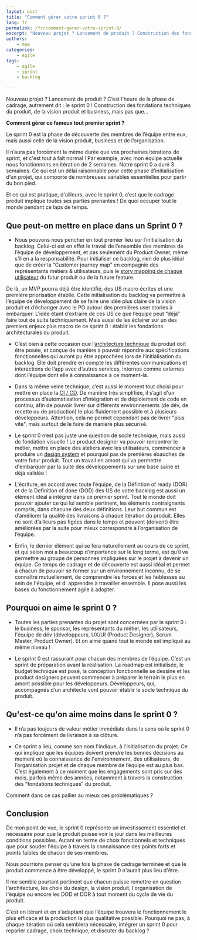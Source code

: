 ```yaml
---
layout: post
title: "Comment gérer votre sprint 0 ?"
lang: fr
permalink: /fr/comment-gerer-votre-sprint-0/
excerpt: "Nouveau projet ? Lancement de produit ? Construction des fondations techniques du produit, mais pas que, comment gérer alors son sprint 0 ? On vous en dit plus par ici !"
authors:
    - mae
categories:
    - agile
tags:
    - agile
    - sprint
    - backlog

---
```


Nouveau projet ? Lancement de produit ? C’est l’heure de la phase de cadrage, autrement dit : le sprint 0 !
Construction des fondations techniques du produit, de la vision produit et business, mais pas que...

**Comment gérer ce fameux tout premier sprint ?**

Le sprint 0 est la phase de découverte des membres de l’équipe entre eux, mais aussi celle de la vision produit, business et de l’organisation.

Il n’aura pas forcément la même durée que vos prochaines itérations de sprint, et c'est tout à fait normal !
Par exemple, avec mon équipe actuelle nous fonctionnons en itération de 2 semaines. Notre sprint 0 a duré 3 semaines. Ce qui est un délai raisonnable pour cette phase d'initialisation d’un projet, qui comporte de nombreuses variables essentielles pour partir du bon pied.

Et ce qui est pratique, d'ailleurs, avec le sprint 0, c’est que le cadrage produit implique toutes ses parties prenantes ! De quoi occuper tout le monde pendant ce laps de temps.

## Que peut-on mettre en place dans un Sprint 0 ?

-   Nous pouvons nous pencher en tout premier lieu sur l’initialisation du backlog. Celui-ci est en effet le travail de l’ensemble des membres de l’équipe de développement, et pas seulement du Product Owner, même s'il en a la responsabilité.
Pour initialiser ce backlog, rien de plus idéal que de créer la “Customer journey map” en compagnie des représentants métiers & utilisateurs, puis le [story mapping de chaque utilisateur](https://blog.eleven-labs.com/fr/construire-le-story-mapping-de-votre-batmobile/) du futur produit ou de la future feature.

De là, un MVP pourra déjà être identifié, des US macro écrites et une première priorisation établie.
Cette initialisation du backlog va permettre à l’équipe de développement de se faire une idée plus claire de la vision produit et d’échanger avec le PO autour des premières user stories à embarquer. L’idée étant d’extraire de ces US ce que l’équipe peut “déjà” faire tout de suite techniquement.
Mais aussi de les éclairer sur un des premiers enjeux plus macro de ce sprint 0 : établir les fondations architecturales du produit.

-   C’est bien à cette occasion que l’[architecture technique](https://blog.eleven-labs.com/fr/livre-blanc-architecture-logicielle-tout-ce-que-vous-devez-savoir/) du produit doit être posée, et conçue de manière à pouvoir répondre aux spécifications fonctionnelles qui auront pu être approchées lors de l’initialisation du backlog. Elle doit prendre en compte les différentes communications et interactions de l’app avec d’autres services, internes comme externes dont l’équipe dont elle à connaissance à ce moment-là.
    
-   Dans la même veine technique, c’est aussi le moment tout choisi pour mettre en place la [CI / CD](https://blog.eleven-labs.com/fr/introduction-gitlab-ci/). De manière très simplifiée, il s’agit d'un processus d’automatisation d’intégration et de déploiement de code en continu, afin de pouvoir livrer sur différents environnements (de dév, de recette ou de production) le plus fluidement possible et à plusieurs développeurs. Attention, cela ne permet cependant pas de livrer "plus vite", mais surtout de le faire de manière plus sécurisé.
    
-   Le sprint 0 n’est pas juste une question de socle technique, mais aussi de fondation visuelle ! Le product designer va pouvoir rencontrer le métier, mettre en place des ateliers avec les utilisateurs, commencer à produire un [design system](https://blog.eleven-labs.com/fr/rex-le-design-system-leroy-merlin/) et pourquoi pas de premières ébauches de votre futur produit. Tout un travail en amont qui va permettre d'embarquer par la suite des développements sur une base saine et déjà validée !
    
-   L'écriture, en accord avec toute l’équipe, de la Défintion of ready (DOR) et de la Definition of done (DOD) des US de votre backlog est aussi un élément idéal à intégrer dans ce premier sprint. Tout le monde doit pouvoir ajouter ce qui lui semble pertinent, les éléments contraignants compris, dans chacune des deux définitions. Leur but commun est d’améliorer la qualité des livraisons à chaque itération du produit. Elles ne sont d’ailleurs pas figées dans le temps et peuvent (doivent) être améliorées par la suite pour mieux correspondre à l’organisation de l’équipe.
    
-   Enfin, le dernier élément qui se fera naturellement au cours de ce sprint, et qui selon moi a beaucoup d’importance sur le long terme, est qu’il va permettre au groupe de personnes impliquées sur le projet à devenir un équipe.
Ce temps de cadrage et de découverte est aussi idéal et permet à chacun de pouvoir se former sur un environnement inconnu, de se connaître mutuellement, de comprendre les forces et les faiblesses au sein de l'équipe, et d' apprendre à travailler ensemble. Il pose aussi les bases du fonctionnement agile à adopter.

## Pourquoi on aime le sprint 0 ?

-   Toutes les parties prenantes du projet sont concernées par le sprint 0 : le business, le sponsor, les représentants du métier, les utilisateurs, l'équipe de dév (développeurs, UX/UI (Product Designer), Scrum Master, Product Owner). Et on aime quand tout le monde est impliqué au même niveau !

-   Le sprint 0 est rassurant pour chacun des membres de l’équipe. C’est un sprint de préparation avant la réalisation. La roadmap est initialisée, le budget technique est posé, la conception fonctionnelle se dessine et les product designers peuvent commencer à préparer le terrain le plus en amont possible pour les développeurs. Développeurs, qui, accompagnés d’un architecte vont pouvoir établir le socle technique du produit.

## Qu'est-ce qu'on aime moins dans le sprint 0 ?

-   Il n’a pas toujours de valeur métier immédiate dans le sens où le sprint 0 n’a pas forcément de livraison à sa clôture.
    
-   Ce sprint a lieu, comme son nom l'indique, à l'initialisation du projet. Ce qui implique que les équipes doivent prendre les bonnes décisions au moment où la connaissance de l'environnement, des utilisateurs, de l’organisation projet et de chaque membre de l’équipe est au plus bas.
C’est également à ce moment que les engagements sont pris sur des mois, parfois même des années, notamment à travers la construction des “fondations techniques” du produit. 

Comment dans ce cas pallier au mieux ces problématiques ? 

## Conclusion

De mon point de vue, le sprint 0 représente un investissement essentiel et nécessaire pour que le produit puisse voir le jour dans les meilleures conditions possibles. Autant en terme de choix fonctionnels et techniques que pour souder l'équipe à travers la connaissance des points forts et points faibles de chacun de ses membres. 

Nous pourrions penser qu'une fois la phase de cadrage terminée et que le produit commence à être développé, le sprint 0 n'aurait plus lieu d'être. 

Il me semble pourtant pertinent que chacun puisse remettre en question l'architecture, les choix du design, la vision produit, l'organisation de l'équipe ou encore les DOD et DOR à tout moment du cycle de vie du produit.

C’est en itérant et en s'adaptant que l’équipe trouvera le fonctionnement le plus efficace et la production la plus qualitative possible. Pourquoi ne pas, à chaque itération où cela semblera nécessaire, intégrer un sprint 0 pour reparler cadrage, choix technique, et discuter du backlog ?
